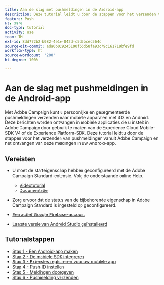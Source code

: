 ```yaml
---
title: Aan de slag met pushmeldingen in de Android-app
description: Deze tutorial leidt u door de stappen voor het verzenden van pushmeldingen vanuit Adobe Campaign en het ontvangen van deze meldingen in uw Android-app.
feature: Push
kt: 3846
doc-type: tutorial
activity: use
team: TM
exl-id: 8dd772b2-b082-4e1e-842d-c5d6bcec564c
source-git-commit: ada0b029245190f53d58fa93c79c161719bfe9fd
workflow-type: ht
source-wordcount: '200'
ht-degree: 100%

---
```


# Aan de slag met pushmeldingen in de Android-app

Met Adobe Campaign kunt u persoonlijke en gesegmenteerde pushmeldingen verzenden naar mobiele apparaten met iOS en Android.
Deze berichten worden ontvangen in mobiele applicaties die u instelt in Adobe Campaign door gebruik te maken van de Experience Cloud Mobile-SDK V4 of de Experience Platform-SDK.
Deze tutorial leidt u door de stappen voor het verzenden van pushmeldingen vanuit Adobe Campaign en het ontvangen van deze meldingen in uw Android-app.

## Vereisten

* U moet de starteigenschap hebben geconfigureerd met de Adobe Campaign Standard-extensie. Volg de onderstaande online Help.
   * [Videotutorial](https://video.tv.adobe.com/v/26224?quality=12)
   * [Documentatie](https://docs.adobe.com/content/help/nl-NL/campaign-learn/campaign-standard-tutorials/communication-channels/mobile/configure-mobile-apps-using-aep-sdk.html)

* Zorg ervoor dat de status van de bijbehorende eigenschap in Adobe Campaign Standard is ingesteld op geconfigureerd.
* [Een actief Google Firebase-account](https://firebase.google.com)
* [Laatste versie van Android Studio geïnstalleerd](https://developer.android.com/studio)

## Tutorialstappen

* [Stap 1 - Een Android-app maken](/help/tutorial-push-notifications-android/create-android-app.md)
* [Stap 2 - De mobiele SDK integreren](/help/tutorial-push-notifications-android/integrating-with-mobile-sdk.md)
* [Stap 3 - Extensies registreren voor uw mobiele app](/help/tutorial-push-notifications-android/register-mobile-extensions.md)
* [Stap 4 - Push-ID instellen](/help/tutorial-push-notifications-android/set-push-identifier.md)
* [Stap 5 - Meldingen doorgeven](/help/tutorial-push-notifications-android/propagate-notification.md)
* [Stap 6 - Pushmelding verzenden](/help/tutorial-push-notifications-android/send-push-notification.md)
